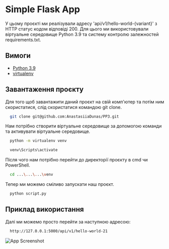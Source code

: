 
# Simple Flask App

У цьому проєкті ми реалізували адресу 'api/v1/hello-world-{variant}' з HTTP статус кодом відповіді 200. Для цього ми використовували віртуальне середовище Python 3.9 та систему контролю залежностей requirements.txt.



## Вимоги

 - [Python 3.9](https://www.python.org/downloads/release/python-390/)
 - [virtualenv](https://virtualenv.pypa.io/en/latest/)

## Завантаження проєкту
Для того щоб завантажити даний проєкт на свій комп'ютер та потім ним скористатися, слід скористатися командою git clone.
```bash
  git clone git@github.com:AnastasiiaDunas/PP3.git
```
Нам потрібно створити віртуальне середовище за допомогою команди та активувати віртуальне середовище.
```bash
  python -m virtualenv venv
```
```bash
  venv\Scripts\activate
```
Після чого нам потрібно перейти до директорії проєкту в cmd чи PowerShell.
```bash
  cd ...\...\...\venv
```
Тепер ми можемо сміливо запускати наш проєкт.
```bash
  python script.py
```
## Приклад використання
Далі ми можемо просто перейти за наступною адресою:
```bash
  http://127.0.0.1:5000/api/v1/hello-world-21
```
![App Screenshot](https://snipboard.io/WMNOQe.jpg)
